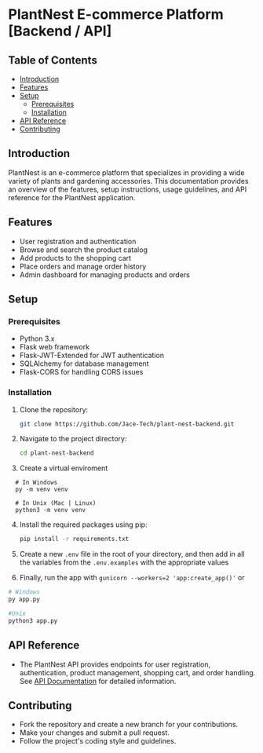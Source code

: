 # PlantNest E-commerce Platform [Backend / API]

## Table of Contents

- [Introduction](#introduction)
- [Features](#features)
- [Setup](#setup)
  - [Prerequisites](#prerequisites)
  - [Installation](#installation)
- [API Reference](#api-reference)
- [Contributing](#contributing)

## Introduction

PlantNest is an e-commerce platform that specializes in providing a wide variety of plants and gardening accessories. This documentation provides an overview of the features, setup instructions, usage guidelines, and API reference for the PlantNest application.

## Features

- User registration and authentication
- Browse and search the product catalog
- Add products to the shopping cart
- Place orders and manage order history
- Admin dashboard for managing products and orders

## Setup

### Prerequisites

- Python 3.x
- Flask web framework
- Flask-JWT-Extended for JWT authentication
- SQLAlchemy for database management
- Flask-CORS for handling CORS issues

### Installation

1. Clone the repository:

   ```bash
   git clone https://github.com/Jace-Tech/plant-nest-backend.git
   ```

2. Navigate to the project directory:

   ```bash
   cd plant-nest-backend
   ```

3. Create a virtual enviroment

  ```shell
    # In Windows 
    py -m venv venv

    # In Unix (Mac | Linux)
    python3 -m venv venv
  ```

4. Install the required packages using pip:

   ```bash
   pip install -r requirements.txt
   ```

5. Create a new `.env` file in the root of your directory, and then add in all the variables from the `.env.examples` with the appropriate values

6. Finally, run the app with `gunicorn --workers=2 'app:create_app()'` or 

  ```bash
  # Windows
  py app.py

  #Unix
  python3 app.py
  ```

## API Reference

- The PlantNest API provides endpoints for user registration, authentication, product management, shopping cart, and order handling. See [API Documentation](https://documenter.getpostman.com/view/18481947/2s9Xy5LVM2#77ee463f-d2a9-414f-a832-286d792b0bc9) for detailed information.

## Contributing

- Fork the repository and create a new branch for your contributions.
- Make your changes and submit a pull request.
- Follow the project's coding style and guidelines.